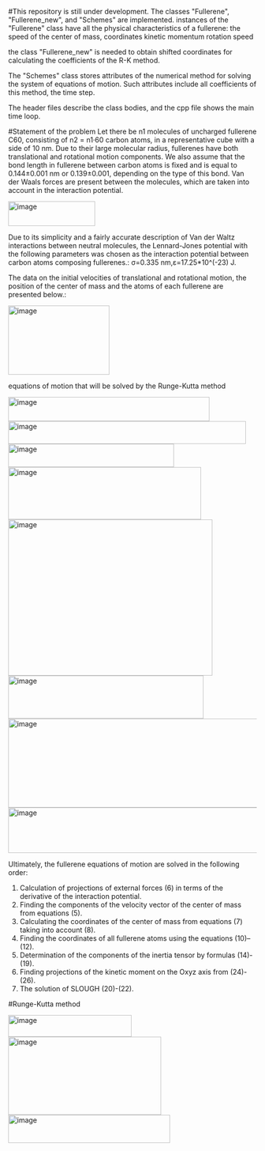 #This repository is still under development. The classes "Fullerene", "Fullerene_new", and "Schemes" are implemented.
instances of the "Fullerene" class have all the physical characteristics of a fullerene: 
the speed of the center of mass, 
coordinates
kinetic momentum
rotation speed

the class "Fullerene_new" is needed to obtain shifted coordinates 
for calculating the coefficients of the R-K method.

The "Schemes" class stores attributes of the numerical method
for solving the system of equations of motion.
Such attributes include all coefficients of this method, the time step.

The header files describe the class bodies, and the cpp file shows the main time loop.

#Statement of the problem
Let there be n1 molecules of uncharged fullerene C60, consisting of n2 = n1·60 carbon atoms, in a representative cube with a side of 10 nm. Due to their large molecular radius, fullerenes have both translational and rotational motion components. We also assume that the bond length in fullerene between carbon atoms is fixed and is equal to 0.144±0.001 nm or 0.139±0.001, depending on the type of this bond. Van der Waals forces are present between the molecules, which are taken into account in the interaction potential.

<img width="176" height="50" alt="image" src="https://github.com/user-attachments/assets/2c6f6710-4aef-4445-8b50-97cf48c567b2" />

Due to its simplicity and a fairly accurate description of Van der Waltz interactions between neutral molecules, the Lennard-Jones potential with the following parameters was chosen as the interaction potential between carbon atoms composing fullerenes.:
σ=0.335 nm,ε=17.25*10^(-23) J.

The data on the initial velocities of translational and rotational motion, the position of the center of mass and the atoms of each fullerene are presented below.:

<img width="205" height="140" alt="image" src="https://github.com/user-attachments/assets/6e98c739-3f13-40a8-9141-88941f6c8a35" />

equations of motion that will be solved by the Runge-Kutta method

<img width="408" height="49" alt="image" src="https://github.com/user-attachments/assets/988b73fa-61cd-402f-88ff-1ccd104c6468" />


<img width="482" height="46" alt="image" src="https://github.com/user-attachments/assets/bc6a6137-f25f-40f5-8e82-9f9bedb7f417" />


<img width="336" height="47" alt="image" src="https://github.com/user-attachments/assets/85a66f09-bb29-4344-9704-1c357f777ca3" />

<img width="391" height="106" alt="image" src="https://github.com/user-attachments/assets/55a2e8df-78fe-4650-a25a-011094db872d" />



<img width="414" height="316" alt="image" src="https://github.com/user-attachments/assets/3d0e542e-f6d9-4613-ad42-cb9e2c8c4d9a" />

<img width="396" height="87" alt="image" src="https://github.com/user-attachments/assets/7c5942e7-a547-4d34-a837-b16249a5c2eb" />


<img width="566" height="180" alt="image" src="https://github.com/user-attachments/assets/ac3dee71-4590-4495-bf8c-4b4f75de9803" />


<img width="615" height="92" alt="image" src="https://github.com/user-attachments/assets/4de508bf-1a43-4f77-b6c9-eb5d511919c5" />


Ultimately, the fullerene equations of motion are solved in the following order:
1. Calculation of projections of external forces (6) in terms of the derivative of the interaction potential.
2. Finding the components of the velocity vector of the center of mass from equations (5).
3. Calculating the coordinates of the center of mass from equations (7) taking into account (8).
4. Finding the coordinates of all fullerene atoms using the equations (10)–(12).
5. Determination of the components of the inertia tensor by formulas (14)-(19).
6. Finding projections of the kinetic moment on the Oxyz axis from (24)-(26).
7. The solution of SLOUGH (20)-(22).

#Runge-Kutta method

<img width="250" height="44" alt="image" src="https://github.com/user-attachments/assets/775bd142-97f1-4636-99ed-06de04642980" />

<img width="310" height="158" alt="image" src="https://github.com/user-attachments/assets/a6a712b1-28cf-4994-a2f5-d4f2895e900a" />

<img width="328" height="57" alt="image" src="https://github.com/user-attachments/assets/d79aaf13-0bec-4d84-95a9-da037beb8c6c" />











